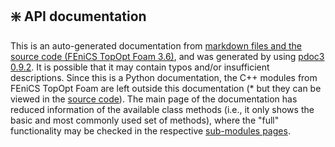 <!-- ⭐️ File generated by generate_documentation.sh -->
## ❇️ API documentation

This is an auto-generated documentation from [markdown files and the source code (FEniCS TopOpt Foam 3.6)](https://github.com/diego-hayashi/fenics_topopt_foam), and was generated by using [pdoc3 0.9.2](https://pdoc3.github.io/pdoc/). It is possible that it may contain typos and/or insufficient descriptions. Since this is a Python documentation, the C++ modules from FEniCS TopOpt Foam are left outside this documentation (* but they can be viewed in the [source code](https://github.com/diego-hayashi/fenics_topopt_foam)). The main page of the documentation has reduced information of the available class methods (i.e., it only shows the basic and most commonly used set of methods), where the "full" functionality may be checked in the respective [sub-modules pages](#header-submodules).


